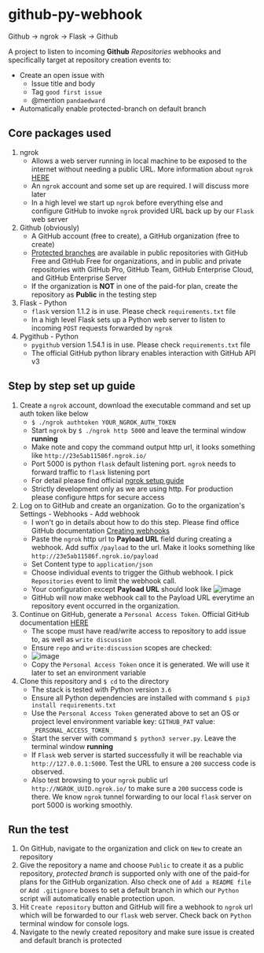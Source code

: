 # github-py-webhook
Github -> ngrok -> Flask -> Github

A project to listen to incoming **Github** _Repositories_ webhooks and specifically target at repository creation events to:

* Create an open issue with
    * Issue title and body
    * Tag `good first issue` 
    * @mention `pandaedward`
* Automatically enable protected-branch on default branch

## Core packages used

1. ngrok
    * Allows a web server running in local machine to be exposed to the internet without needing a public URL. More information about `ngrok` [HERE](https://ngrok.com/docs)
    * An `ngrok` account and some set up are required. I will discuss more later
    * In a high level we start up `ngrok` before everything else and configure GitHub to invoke `ngrok` provided URL back up by our `Flask` web server
2. Github (obviously)
    * A GitHub account (free to create), a GitHub organization (free to create) 
    * [Protected branches](https://docs.github.com/en/rest/reference/repos#get-branch-protection) are available in public repositories with GitHub Free and GitHub Free for organizations, and in public and private repositories with GitHub Pro, GitHub Team, GitHub Enterprise Cloud, and GitHub Enterprise Server
    * If the organization is **NOT** in one of the paid-for plan, create the repository as **Public** in the testing step
3. Flask - Python
    * `flask` version 1.1.2 is in use. Please check `requirements.txt` file
    * In a high level Flask sets up a Python web server to listen to incoming `POST` requests forwarded by `ngrok`
4. Pygithub - Python
    * `pygithub` version 1.54.1 is in use. Please check `requirements.txt` file
    * The official GitHub python library enables interaction with GitHub API v3
    
## Step by step set up guide
1. Create a `ngrok` account, download the executable command and set up auth token like below
    * `$ ./ngrok authtoken YOUR_NGROK_AUTH_TOKEN`
    * Start `ngrok` by `$ ./ngrok http 5000` and leave the terminal window **running**
    * Make note and copy the command output http url, it looks something like `http://23e5ab11586f.ngrok.io/` 
    * Port 5000 is python `flask` default listening port. `ngrok` needs to forward traffic to `flask` listening port
    * For detail please find official [ngrok setup guide](https://dashboard.ngrok.com/get-started/setup)  
    * Strictly development only as we are using http. For production please configure https for secure access
2. Log on to GitHub and create an organization. Go to the organization's Settings - Webhooks - Add webhook
    * I won't go in details about how to do this step. Please find office GitHub documentation [Creating webhooks](https://docs.github.com/en/developers/webhooks-and-events/webhooks/creating-webhooks)
    * Paste the `ngrok` http url to **Payload URL** field during creating a webhook. Add suffix `/payload` to the url. Make it looks something like `http://23e5ab11586f.ngrok.io/payload`
    * Set Content type to `application/json`
    * Choose individual events to trigger the Github webhook. I pick `Repositories` event to limit the webhook call.
    * Your configuration except **Payload URL** should look like ![image](https://user-images.githubusercontent.com/17075586/119789787-7a373400-bf27-11eb-831e-88a23d2c9afa.png)
    * GitHub will now make webhook call to the Payload URL everytime an repository event occurred in the organization.
3. Continue on GitHub, generate a `Personal Access Token`. Official GitHub documentation [HERE](https://docs.github.com/en/github/authenticating-to-github/keeping-your-account-and-data-secure/creating-a-personal-access-token)
    * The scope must have read/write access to repository to add issue to, as well as `write discussion`
    * Ensure `repo` and `write:discussion` scopes are checked:
    * ![image](https://user-images.githubusercontent.com/17075586/119794106-57a71a00-bf2b-11eb-9f84-9def5b348ee5.png)
    * Copy the `Personal Access Token` once it is generated. We will use it later to set an environment variable
4. Clone this repository and `$ cd` to the directory
    * The stack is tested with Python version `3.6` 
    * Ensure all Python dependencies are installed with command `$ pip3 install requirements.txt`
    * Use the `Personal Access Token` generated above to set an OS or project level environment variable key: `GITHUB_PAT` value: `_PERSONAL_ACCESS_TOKEN_`
    * Start the server with command `$ python3 server.py`. Leave the terminal window **running**
    * If `Flask` web server is started successfully it will be reachable via `http://127.0.0.1:5000`. Test the URL to ensure a `200` success code is observed.
    * Also test browsing to your `ngrok` public url `http://NGROK_UUID.ngrok.io/` to make sure a `200` success code is there. We know `ngrok` tunnel forwarding to our local `flask` server on port 5000 is working smoothly.
## Run the test
1. On GitHub, navigate to the organization and click on `New` to create an repository
2. Give the repository a name and choose `Public` to create it as a public repository, _protected branch_ is supported only with one of the paid-for plans for the GitHub organization. Also check one of `Add a README file` or `Add .gitignore` boxes to set a default branch in which our `Python` script will automatically enable protection upon.
3. Hit `Create repository` button and GitHub will fire a webhook to `ngrok` url which will be forwarded to our `flask` web server. Check back on `Python` terminal window for console logs.
4. Navigate to the newly created repository and make sure issue is created and default branch is protected

## 

    
    

    

    
    
